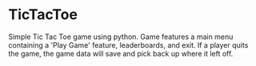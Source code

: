 # TicTacToe
Simple Tic Tac Toe game using python.
Game features a main menu containing a 'Play Game' feature, leaderboards, and exit.
If a player quits the game, the game data will save and pick back up where it left off.

